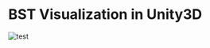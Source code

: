 # BST Visualization in Unity3D


![test](https://user-images.githubusercontent.com/64265868/116978469-6d2e7880-accc-11eb-8d1c-6d2cc4da9208.gif)
